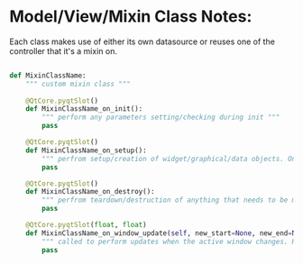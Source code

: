 # Model/View/Mixin Class Notes:



Each class makes use of either its own datasource or reuses one of the controller that it's a mixin on.

```python

def MixinClassName:
    """ custom mixin class """
    
    @QtCore.pyqtSlot()
    def MixinClassName_on_init():
        """ perform any parameters setting/checking during init """
        pass

    @QtCore.pyqtSlot()
    def MixinClassName_on_setup():
        """ perfrom setup/creation of widget/graphical/data objects. Only the core objects are expected to exist on the implementor (root widget, etc) """
        pass

    @QtCore.pyqtSlot()
    def MixinClassName_on_destroy():
        """ perfrom teardown/destruction of anything that needs to be manually removed or released """
        pass

    @QtCore.pyqtSlot(float, float)
    def MixinClassName_on_window_update(self, new_start=None, new_end=None):
        """ called to perform updates when the active window changes. Redraw, recompute data, etc. """
        pass

```